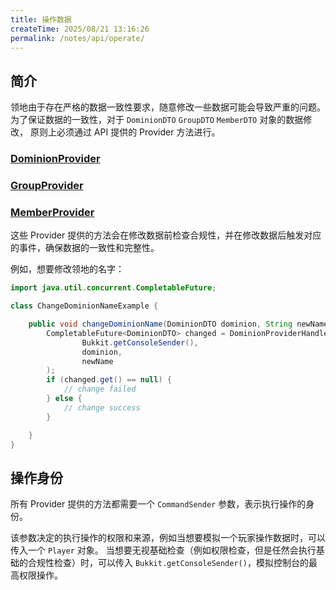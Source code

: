 ```yaml
---
title: 操作数据
createTime: 2025/08/21 13:16:26
permalink: /notes/api/operate/
---
```


## 简介

领地由于存在严格的数据一致性要求，随意修改一些数据可能会导致严重的问题。
为了保证数据的一致性，对于 `DominionDTO` `GroupDTO` `MemberDTO` 对象的数据修改，
原则上必须通过 API 提供的 Provider 方法进行。

### [DominionProvider](https://lunadeermc.github.io/DominionAPI/cn/lunadeer/dominion/providers/DominionProvider.html)

### [GroupProvider](https://lunadeermc.github.io/DominionAPI/cn/lunadeer/dominion/providers/GroupProvider.html)

### [MemberProvider](https://lunadeermc.github.io/DominionAPI/cn/lunadeer/dominion/providers/MemberProvider.html)

这些 Provider 提供的方法会在修改数据前检查合规性，并在修改数据后触发对应的事件，确保数据的一致性和完整性。

例如，想要修改领地的名字：

```java
import java.util.concurrent.CompletableFuture;

class ChangeDominionNameExample {

    public void changeDominionName(DominionDTO dominion, String newName) {
        CompletableFuture<DominionDTO> changed = DominionProviderHandler.getInstance().renameDominion(
                Bukkit.getConsoleSender(),
                dominion,
                newName
        );
        if (changed.get() == null) {
            // change failed
        } else {
            // change success
        }

    }
}
```

## 操作身份

所有 Provider 提供的方法都需要一个 `CommandSender` 参数，表示执行操作的身份。

该参数决定的执行操作的权限和来源，例如当想要模拟一个玩家操作数据时，可以传入一个 `Player` 对象。
当想要无视基础检查（例如权限检查，但是任然会执行基础的合规性检查）时，可以传入 `Bukkit.getConsoleSender()`，模拟控制台的最高权限操作。

